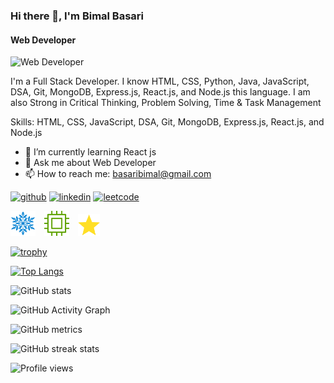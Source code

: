 ### Hi there 👋,  I'm Bimal Basari
#### Web Developer
![Web Developer](https://cdn3.vectorstock.com/i/1000x1000/82/17/website-development-neon-banner-design-vector-26918217.jpg)

I'm a Full Stack Developer. I know HTML, CSS, Python, Java, JavaScript, DSA, Git, MongoDB, Express.js, React.js, and Node.js this language. I am also Strong in Critical Thinking, 
Problem Solving, Time & Task Management

Skills: HTML, CSS, JavaScript, DSA, Git, MongoDB, Express.js, React.js, and Node.js

- 🌱 I’m currently learning React js 
- 💬 Ask me about Web Developer 
- 📫 How to reach me: basaribimal@gmail.com 


[<img src='https://cdn.jsdelivr.net/npm/simple-icons@3.0.1/icons/github.svg' alt='github' height='40'>](https://github.com/bimalbasari)  [<img src='https://cdn.jsdelivr.net/npm/simple-icons@3.0.1/icons/linkedin.svg' alt='linkedin' height='40'>](https://www.linkedin.com/in/https://www.linkedin.com/in/bimal-basari//)  [<img src='https://cdn.jsdelivr.net/npm/simple-icons@3.0.1/icons/leetcode.svg' alt='leetcode' height='40'>](https://leetcode.com/bimalbasari98/)  

<a href='https://archiveprogram.github.com/'><img src='https://raw.githubusercontent.com/acervenky/animated-github-badges/master/assets/acbadge.gif' width='40' height='40'></a> <a href='https://docs.github.com/en/developers'><img src='https://raw.githubusercontent.com/acervenky/animated-github-badges/master/assets/devbadge.gif' width='40' height='40'></a> <a href='https://stars.github.com/'><img src='https://raw.githubusercontent.com/acervenky/animated-github-badges/master/assets/starbadge.gif' width='35' height='35'></a> 

[![trophy](https://github-profile-trophy.vercel.app/?username=bimalbasari)](https://github.com/ryo-ma/github-profile-trophy)

[![Top Langs](https://github-readme-stats.vercel.app/api/top-langs/?username=bimalbasari)](https://github.com/anuraghazra/github-readme-stats)

![GitHub stats](https://github-readme-stats.vercel.app/api?username=bimalbasari&show_icons=true)  

![GitHub Activity Graph](https://activity-graph.herokuapp.com/graph?username=bimalbasari)  

![GitHub metrics](https://metrics.lecoq.io/bimalbasari)  

![GitHub streak stats](https://streak-stats.demolab.com/?user=bimalbasari)  

![Profile views](https://gpvc.arturio.dev/bimalbasari)  
